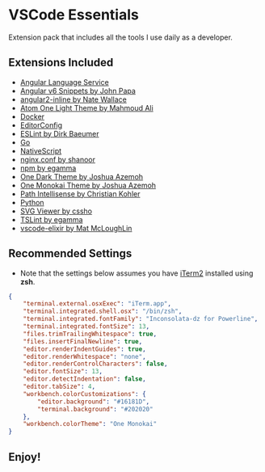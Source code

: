 # VSCode Essentials
Extension pack that includes all the tools I use daily as a developer.

## Extensions Included
- [Angular Language Service](https://marketplace.visualstudio.com/items?itemName=Angular.ng-template)
- [Angular v6 Snippets by John Papa](https://marketplace.visualstudio.com/items?itemName=johnpapa.Angular2)
- [angular2-inline by Nate Wallace](https://marketplace.visualstudio.com/items?itemName=natewallace.angular2-inline)
- [Atom One Light Theme by Mahmoud Ali](https://marketplace.visualstudio.com/items?itemName=akamud.vscode-theme-onelight)
- [Docker](https://marketplace.visualstudio.com/items?itemName=PeterJausovec.vscode-docker)
- [EditorConfig](https://marketplace.visualstudio.com/items?itemName=EditorConfig.EditorConfig)
- [ESLint by Dirk Baeumer](https://marketplace.visualstudio.com/items?itemName=dbaeumer.vscode-eslint)
- [Go](https://marketplace.visualstudio.com/items?itemName=ms-vscode.Go)
- [NativeScript](https://marketplace.visualstudio.com/items?itemName=Telerik.nativescript)
- [nginx.conf by shanoor](https://marketplace.visualstudio.com/items?itemName=shanoor.vscode-nginx)
- [npm by egamma](https://marketplace.visualstudio.com/items?itemName=eg2.vscode-npm-script)
- [One Dark Theme by Joshua Azemoh](https://marketplace.visualstudio.com/items?itemName=azemoh.theme-onedark)
- [One Monokai Theme by Joshua Azemoh](https://marketplace.visualstudio.com/items?itemName=azemoh.one-monokai)
- [Path Intellisense by Christian Kohler](https://marketplace.visualstudio.com/items?itemName=christian-kohler.path-intellisense)
- [Python](https://marketplace.visualstudio.com/items?itemName=ms-python.python)
- [SVG Viewer by cssho](https://marketplace.visualstudio.com/items?itemName=cssho.vscode-svgviewer)
- [TSLint by egamma](https://marketplace.visualstudio.com/items?itemName=eg2.tslint)
- [vscode-elixir by Mat McLoughLin](https://marketplace.visualstudio.com/items?itemName=mjmcloug.vscode-elixir)

## Recommended Settings
- Note that the settings below assumes you have [iTerm2](https://www.iterm2.com/) installed using **zsh**.
```json
{
    "terminal.external.osxExec": "iTerm.app",
    "terminal.integrated.shell.osx": "/bin/zsh",
    "terminal.integrated.fontFamily": "Inconsolata-dz for Powerline",
    "terminal.integrated.fontSize": 13,
    "files.trimTrailingWhitespace": true,
    "files.insertFinalNewline": true,
    "editor.renderIndentGuides": true,
    "editor.renderWhitespace": "none",
    "editor.renderControlCharacters": false,
    "editor.fontSize": 13,
    "editor.detectIndentation": false,
    "editor.tabSize": 4,
    "workbench.colorCustomizations": {
        "editor.background": "#16181D",
        "terminal.background": "#202020"
    },
    "workbench.colorTheme": "One Monokai"
}
```

## **Enjoy!**
